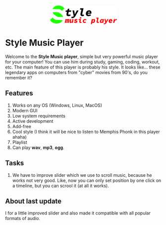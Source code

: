 <p align="center">
  <img src="Logo.png" alt="App Logo">
</p>

# Style Music Player

Welcome to the **Style Music player**, simple but very powerful music player for your computer! You can use him during study, gaming, coding, workout, etc. The main feature of this player is probably his style. It looks like... these legendary apps on computers from "cyber" movies from 90's, do you remember it?

## Features

1. Works on any OS (Windows, Linux, MacOS)
2. Modern GUI
3. Low system requirements
4. Active development
5. Add-free
6. Cool style (I think it will be nice to listen to Memphis Phonk in this player ahaha)
7. Playlist
8. Can play **wav**, **mp3**, **ogg**.

## Tasks

1. We have to improve slider which we use to scroll music, because he works not very good. Like, now you can only set position by one click on a timeline, but you can scrool it (at all it works).

## About last update

I for a little improved slider and also made it compatible with all popular formats of audio.
